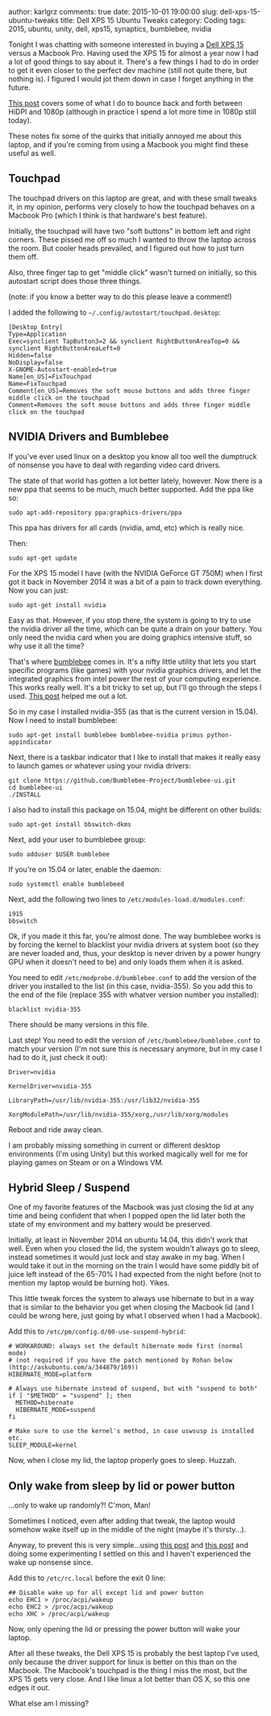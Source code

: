 author: karlgrz
comments: true
date: 2015-10-01 19:00:00
slug: dell-xps-15-ubuntu-tweaks
title: Dell XPS 15 Ubuntu Tweaks
category: Coding
tags: 2015, ubuntu, unity, dell, xps15, synaptics, bumblebee, nvidia

Tonight I was chatting with someone interested in buying a [Dell XPS 15](http://www.amazon.com/Dell-XPS-15-Touchscreen-Performance/dp/B00N3FPZ5E/) versus a Macbook Pro. Having used the XPS 15 for almost a year now I had a lot of good things to say about it. There's a few things I had to do in order to get it even closer to the perfect dev machine (still not quite there, but nothing is). I figured I would jot them down in case I forget anything in the future.

[This post](http://karlgrz.com/ubuntu-unity-changing-from-high-dpi-to-dual-monitors/) covers some of what I do to bounce back and forth between HiDPI and 1080p (although in practice I spend a lot more time in 1080p still today).

These notes fix some of the quirks that initially annoyed me about this laptop, and if you're coming from using a Macbook you might find these useful as well.

## Touchpad

The touchpad drivers on this laptop are great, and with these small tweaks it, in my opinion, performs very closely to how the touchpad behaves on a Macbook Pro (which I think is that hardware's best feature).

Initially, the touchpad will have two "soft buttons" in bottom left and right corners. These pissed me off so much I wanted to throw the laptop across the room. But cooler heads prevailed, and I figured out how to just turn them off.

Also, three finger tap to get "middle click" wasn't turned on initially, so this autostart script does those three things.

(note: if you know a better way to do this please leave a comment!)

I added the following to `~/.config/autostart/touchpad.desktop`:

```
[Desktop Entry]
Type=Application
Exec=synclient TapButton3=2 && synclient RightButtonAreaTop=0 && synclient RightButtonAreaLeft=0
Hidden=false
NoDisplay=false
X-GNOME-Autostart-enabled=true
Name[en_US]=FixTouchpad
Name=FixTouchpad
Comment[en_US]=Removes the soft mouse buttons and adds three finger middle click on the touchpad
Comment=Removes the soft mouse buttons and adds three finger middle click on the touchpad
```

## NVIDIA Drivers and Bumblebee

If you've ever used linux on a desktop you know all too well the dumptruck of nonsense you have to deal with regarding video card drivers.

The state of that world has gotten a lot better lately, however. Now there is a new ppa that seems to be much, much better supported. Add the ppa like so:

```
sudo apt-add-repository ppa:graphics-drivers/ppa
```

This ppa has drivers for all cards (nvidia, amd, etc) which is really nice.

Then:

```
sudo apt-get update
```

For the XPS 15 model I have (with the NVIDIA GeForce GT 750M) when I first got it back in November 2014 it was a bit of a pain to track down everything. Now you can just:

```
sudo apt-get install nvidia
```

Easy as that. However, if you stop there, the system is going to try to use the nvidia driver all the time, which can be quite a drain on your battery. You only need the nvidia card when you are doing graphics intensive stuff, so why use it all the time?

That's where [bumblebee](https://github.com/Bumblebee-Project/Bumblebee) comes in. It's a nifty little utility that lets you start specific programs (like games) with your nvidia graphics drivers, and let the integrated graphics from intel power the rest of your computing experience. This works really well. It's a bit tricky to set up, but I'll go through the steps I used. [This post](http://askubuntu.com/a/625090/89271) helped me out a lot.

So in my case I installed nvidia-355 (as that is the current version in 15.04). Now I need to install bumblebee:

```
sudo apt-get install bumblebee bumblebee-nvidia primus python-appindicator
```

Next, there is a taskbar indicator that I like to install that makes it really easy to launch games or whatever using your nvidia drivers:

```
git clone https://github.com/Bumblebee-Project/bumblebee-ui.git
cd bumblebee-ui
./INSTALL
```

I also had to install this package on 15.04, might be different on other builds:

```
sudo apt-get install bbswitch-dkms
```

Next, add your user to bumblebee group:

```
sudo adduser $USER bumblebee
```

If you're on 15.04 or later, enable the daemon:

```
sudo systemctl enable bumblebeed
```

Next, add the following two lines to `/etc/modules-load.d/modules.conf`:

```
i915
bbswitch
```

Ok, if you made it this far, you're almost done. The way bumblebee works is by forcing the kernel to blacklist your nvidia drivers at system boot (so they are never loaded and, thus, your desktop is never driven by a power hungry GPU when it doesn't need to be) and only loads them when it is asked.

You need to edit `/etc/modprobe.d/bumblebee.conf` to add the version of the driver you installed to the list (in this case, nvidia-355). So you add this to the end of the file (replace 355 with whatver version number you installed):

```
blacklist nvidia-355
```

There should be many versions in this file.

Last step! You need to edit the version of `/etc/bumblebee/bumblebee.conf` to match your version (I'm not sure this is necessary anymore, but in my case I had to do it, just check it out):

```
Driver=nvidia
```

```
KernelDriver=nvidia-355
```

```
LibraryPath=/usr/lib/nvidia-355:/usr/lib32/nvidia-355
```

```
XorgModulePath=/usr/lib/nvidia-355/xorg,/usr/lib/xorg/modules
```

Reboot and ride away clean.

I am probably missing something in current or different desktop environments (I'm using Unity) but this worked magically well for me for playing games on Steam or on a Windows VM.

## Hybrid Sleep / Suspend

One of my favorite features of the Macbook was just closing the lid at any time and being confident that when I popped open the lid later both the state of my environment and my battery would be preserved.

Initially, at least in November 2014 on ubuntu 14.04, this didn't work that well. Even when you closed the lid, the system wouldn't always go to sleep, instead sometimes it would just lock and stay awake in my bag. When I would take it out in the morning on the train I would have some piddly bit of juice left instead of the 65-70% I had expected from the night before (not to mention my laptop would be burning hot). Yikes.

This little tweak forces the system to always use hibernate to but in a way that is similar to the behavior you get when closing the Macbook lid (and I could be wrong here, just going by what I observed when I had a Macbook).

Add this to `/etc/pm/config.d/00-use-suspend-hybrid`:

```
# WORKAROUND: always set the default hibernate mode first (normal mode)
# (not required if you have the patch mentioned by Rohan below (http://askubuntu.com/a/344879/169))
HIBERNATE_MODE=platform

# Always use hibernate instead of suspend, but with "suspend to both"
if [ "$METHOD" = "suspend" ]; then
  METHOD=hibernate
  HIBERNATE_MODE=suspend
fi

# Make sure to use the kernel's method, in case uswsusp is installed etc.
SLEEP_MODULE=kernel
```

Now, when I close my lid, the laptop properly goes to sleep. Huzzah.

## Only wake from sleep by lid or power button

...only to wake up randomly?! C'mon, Man!

Sometimes I noticed, even after adding that tweak, the laptop would somehow wake itself up in the middle of the night (maybe it's thirsty...).

Anyway, to prevent this is very simple...using [this post](http://www.linuxquestions.org/questions/linux-hardware-18/cannot-wake-from-suspend-with-keyboard-or-mouse-on-dell-xps-17-l702x-940367/) and [this post](https://bugs.launchpad.net/dell-sputnik/+bug/1161962) and doing some experimenting I settled on this and I haven't experienced the wake up nonsense since.

Add this to `/etc/rc.local` before the exit 0 line:

```
## Disable wake up for all except lid and power button
echo EHC1 > /proc/acpi/wakeup
echo EHC2 > /proc/acpi/wakeup
echo XHC > /proc/acpi/wakeup
```

Now, only opening the lid or pressing the power button will wake your laptop.

After all these tweaks, the Dell XPS 15 is probably the best laptop I've used, only because the driver support for linux is better on this than on the Macbook. The Macbook's touchpad is the thing I miss the most, but the XPS 15 gets very close. And I like linux a lot better than OS X, so this one edges it out.

What else am I missing?